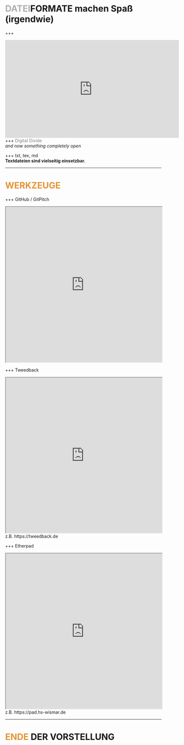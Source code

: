 # <span style="color: #afafaf">DATEI</span>FORMATE machen Spaß (irgendwie)
+++
<iframe width="560" height="315" src="https://www.youtube.com/embed/8x7Zgpidnj0" frameborder="0" allow="autoplay; encrypted-media" allowfullscreen></iframe>
+++
<span style="color:gray;">Digital Divide</span>
<br>
<i>and now something completely open</i>

+++
txt, tex, md
<br>
<b>Textdateien sind vielseitig einsetzbar.</b>

---
# <span style="color: #e49436">WERKZEUGE</span>
+++
GitHub / GitPitch
 <iframe
      src="https://github.com/koenitz/Dateiformate/"
      width="100%" 
      height="500" 
      name="gitpitch">
</iframe>

+++
Tweedback
 <iframe
      src="https://tweedback.de"
      width="100%" 
      height="500" 
      name="twdbk">
</iframe>
z.B. https://tweedback.de

+++
Etherpad
 <iframe
      src="https://pad.hs-wismar.de"
      width="100%" 
      height="500" 
      name="etherpad">
</iframe>
z.B. https://pad.hs-wismar.de

---
# <span style="color: #e49436">ENDE</span> DER VORSTELLUNG
